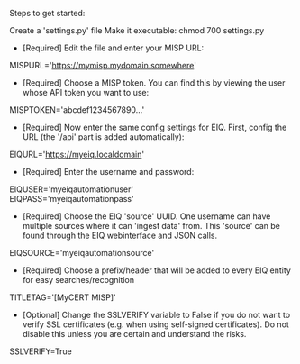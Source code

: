 Steps to get started:

Create a 'settings.py' file
Make it executable: chmod 700 settings.py

- [Required] Edit the file and enter your MISP URL:

MISPURL='https://mymisp.mydomain.somewhere'  

- [Required] Choose a MISP token. You can find this by viewing the user whose API token you want to use:

MISPTOKEN='abcdef1234567890...'  

- [Required] Now enter the same config settings for EIQ. First, config the URL (the '/api' part is added automatically):

EIQURL='https://myeiq.localdomain'  

- [Required] Enter the username and password:

EIQUSER='myeiqautomationuser'  
EIQPASS='myeiqautomationpass'  

- [Required] Choose the EIQ 'source' UUID. One username can have multiple sources where it can 'ingest data' from. This 'source' can be
found through the EIQ webinterface and JSON calls.

EIQSOURCE='myeiqautomationsource'  
 
- [Required] Choose a prefix/header that will be added to every EIQ entity for easy searches/recognition

TITLETAG='[MyCERT MISP]'  

- [Optional] Change the SSLVERIFY variable to False if you do not want to verify SSL certificates (e.g. when using self-signed
certificates). Do not disable this unless you are certain and understand the risks.

SSLVERIFY=True  
